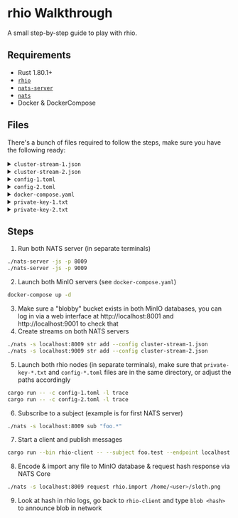 # rhio Walkthrough

A small step-by-step guide to play with rhio.

## Requirements

* Rust 1.80.1+
* [`rhio`](https://github.com/HIRO-MicroDataCenters-BV/rhio)
* [`nats-server`](https://docs.nats.io/running-a-nats-service/introduction/installation#getting-the-binary-from-the-command-line)
* [`nats`](https://docs.nats.io/running-a-nats-service/clients#installing-the-nats-cli-tool)
* Docker & DockerCompose

## Files

There's a bunch of files required to follow the steps, make sure you have the following ready:

<details>
<summary><code>cluster-stream-1.json</code></summary>

```json
{
  "name": "cluster-stream-1",
  "subjects": [
    "foo.*"
  ],
  "retention": "limits",
  "max_consumers": -1,
  "max_msgs_per_subject": -1,
  "max_msgs": -1,
  "max_bytes": -1,
  "max_age": 0,
  "max_msg_size": -1,
  "storage": "memory",
  "discard": "old",
  "num_replicas": 1,
  "duplicate_window": 120000000000,
  "sealed": false,
  "deny_delete": false,
  "deny_purge": false,
  "allow_rollup_hdrs": false,
  "allow_direct": true,
  "mirror_direct": false,
  "consumer_limits": {}
}
```
</details>

<details>
<summary><code>cluster-stream-2.json</code></summary>

```json
{
  "name": "cluster-stream-2",
  "subjects": [
    "foo.*"
  ],
  "retention": "limits",
  "max_consumers": -1,
  "max_msgs_per_subject": -1,
  "max_msgs": -1,
  "max_bytes": -1,
  "max_age": 0,
  "max_msg_size": -1,
  "storage": "memory",
  "discard": "old",
  "num_replicas": 1,
  "duplicate_window": 120000000000,
  "sealed": false,
  "deny_delete": false,
  "deny_purge": false,
  "allow_rollup_hdrs": false,
  "allow_direct": true,
  "mirror_direct": false,
  "consumer_limits": {}
}
```
</details>

<details>
<summary><code>config-1.toml</code></summary>

```toml
# cluster-1

bind_port = 8022
private_key = "private-key-1.txt"

[[nodes]]
public_key = "5ee70a7e7abdf7174178434eebd1d45a0c879086d19eebe175eb1d99e9f4feee"
direct_addresses = [
  "127.0.0.1:9022",
  "[::1]:9023",
]

[[streams]]
nats_stream_name = "cluster-stream-1"
external_topic = "foo"

[minio]
bucket_name = "blobby"
endpoint = "http://localhost:8000"
region = "eu-central-1"
credentials = { access_key = "rhio", secret_key = "rhio_password" }

[nats]
endpoint = "localhost:8009"
```
</details>

<details>
<summary><code>config-2.toml</code></summary>

```toml
# cluster-2

bind_port = 9022
private_key = "private-key-2.txt"

[[nodes]]
public_key = "d4e8b43fccc2d65c36f47cf999aee94c3480184b3c8fdf7a077aa6f0ee648076"
direct_addresses = [
  "127.0.0.1:8022",
  "[::1]:8023",
]

[[streams]]
nats_stream_name = "cluster-stream-2"
external_topic = "foo"

[minio]
bucket_name = "blobby"
endpoint = "http://localhost:9000"
region = "eu-central-1"
credentials = { access_key = "rhio", secret_key = "rhio_password" }

[nats]
endpoint = "localhost:9009"
```
</details>

<details>
<summary><code>docker-compose.yaml</code></summary>

```yaml
services:
  minio_1:
    image: docker.io/minio/minio:latest
    command: [ "server", "/data", "--console-address", ":9001" ]
    ports:
      - '8000:9000'
      - '8001:9001'
    environment:
      - MINIO_ROOT_USER=rhio
      - MINIO_ROOT_PASSWORD=rhio_password
      - MINIO_DEFAULT_BUCKETS=blobby
  minio_2:
    image: docker.io/minio/minio:latest
    command: [ "server", "/data", "--console-address", ":9001" ]
    ports:
      - '9000:9000'
      - '9001:9001'
    environment:
      - MINIO_ROOT_USER=rhio
      - MINIO_ROOT_PASSWORD=rhio_password
      - MINIO_DEFAULT_BUCKETS=blobby
```
</details>

<details>
<summary><code>private-key-1.txt</code></summary>

```
c749c4c7bca73136001520041ac8a00e138dd075da798be33d4644a69cb0c5f8
```
</details>

<details>
<summary><code>private-key-2.txt</code></summary>

```
d00f23f44b598d0b789b7ff0f1d99a24dc11eda434ad485f692786b624ac83f4
```
</details>

## Steps

1. Run both NATS server (in separate terminals)
```bash
./nats-server -js -p 8009
./nats-server -js -p 9009
```
2. Launch both MinIO servers (see `docker-compose.yaml`)
```bash
docker-compose up -d
```
3. Make sure a "blobby" bucket exists in both MinIO databases, you can log in via a web interface at http://localhost:8001 and http://localhost:9001 to check that
4. Create streams on both NATS servers
```bash
./nats -s localhost:8009 str add --config cluster-stream-1.json
./nats -s localhost:9009 str add --config cluster-stream-2.json
```
5. Launch both rhio nodes (in separate terminals), make sure that `private-key-*.txt` and `config-*.toml` files are in the same directory, or adjust the paths accordingly
```bash
cargo run -- -c config-1.toml -l trace
cargo run -- -c config-2.toml -l trace
```
6. Subscribe to a subject (example is for first NATS server)
```bash
./nats -s localhost:8009 sub "foo.*"
```
7. Start a client and publish messages
```bash
cargo run --bin rhio-client -- --subject foo.test --endpoint localhost:8009
```
8. Encode & import any file to MinIO database & request hash response via NATS Core
```bash
./nats -s localhost:8009 request rhio.import /home/<user>/sloth.png
```
9. Look at hash in rhio logs, go back to `rhio-client` and type `blob <hash>` to announce blob in network
